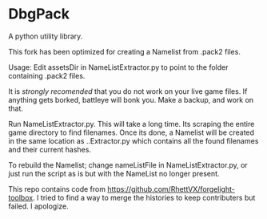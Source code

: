 # DbgPack
A python utility library.

This fork has been optimized for creating a Namelist from .pack2 files.

Usage:
Edit assetsDir in NameListExtractor.py to point to the folder containing .pack2 files.

It is *strongly recomended* that you do not work on your live game files. If anything gets borked, battleye will bonk you. Make a backup, and work on that.

Run NameListExtractor.py. This will take a long time. Its scraping the entire game directory to find filenames. Once its done, a Namelist will be created in the same location as ..Extractor.py which contains all the found filenames and their current hashes.

To rebuild the Namelist; change nameListFile in NameListExtractor.py, or just run the script as is but with the NameList no longer present.

This repo contains code from https://github.com/RhettVX/forgelight-toolbox. I tried to find a way to merge the histories to keep contributers but failed. I apologize.
